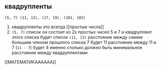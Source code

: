 
## квадрупленты 

```
(5, 7) (11, 13), (17, 19), (101, 103)
```

1. квадрупленты это всегда [[простые числа]] 
2. `(5, 7)` список он состоит из 2х простых чисел 5 и 7 и квадруплент этого списка будет список `(11, 13)` расстояние между самим большим членом прошлого списка 7 будет 11 расстояние между 11 и 7 (`11 - 7`) будет 4 именно столько должно быть минимальное расстояние между квадруплентами


[[МАТЕМАТИКАААААА]]